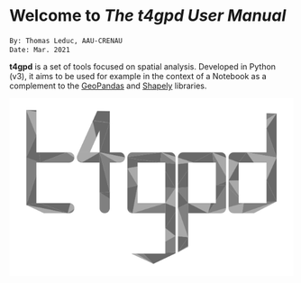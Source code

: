 # Welcome to *The t4gpd User Manual*
```
By: Thomas Leduc, AAU-CRENAU
Date: Mar. 2021
```

**t4gpd** is a set of tools focused on spatial analysis. Developed in Python (v3), it aims to be used for example in the context of a Notebook as a complement to the [GeoPandas](https://geopandas.org/) and [Shapely](https://shapely.readthedocs.io) libraries.

[![Welcome](img/t4gpd.png)](https://github.com/crenau/t4gpd)
